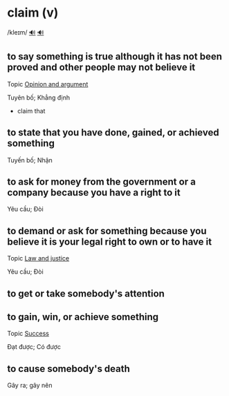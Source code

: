 # claim (v)

/kleɪm/ [🔊](https://www.oxfordlearnersdictionaries.com/media/english/uk_pron/c/cla/claim/claim__gb_2.mp3) [🔊](https://www.oxfordlearnersdictionaries.com/media/english/us_pron/c/cla/claim/claim__us_1.mp3)

## to say something is true although it has not been proved and other people may not believe it

Topic [Opinion and argument](../topics/opinion-and-argument.md#opinion--argument)

Tuyên bố; Khẳng định

- claim that

## to state that you have done, gained, or achieved something

Tuyến bố; Nhận

## to ask for money from the government or a company because you have a right to it

Yêu cầu; Đòi

## to demand or ask for something because you believe it is your legal right to own or to have it

Topic [Law and justice](../topics/law-and-justice.md#law--justice)

Yêu cầu; Đòi

## to get or take somebody's attention

## to gain, win, or achieve something

Topic [Success](../topics/success.md#success)

Đạt được; Có được

## to cause somebody's death

Gây ra; gây nên